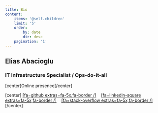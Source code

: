 ```yaml
---
title: Bio
content:
    items: '@self.children'
    limit: '5'
    order:
        by: date
        dir: desc
    pagination: '1'
---
```


## Elias Abacioglu

### IT Infrastructure Specialist / Ops-do-it-all



[center]Online presence[/center]

[center]
[[fa=github extras=fa-5x,fa-border /]](https://github.com/Raboo) &nbsp;&nbsp;
[[fa=linkedin-square extras=fa-5x,fa-border /]](https://linkedin.com/in/elias82) &nbsp;&nbsp;
[[fa=stack-overflow extras=fa-5x,fa-border /]](https://stackoverflow.com/users/1425670/raboo) &nbsp;&nbsp;
[/center]
